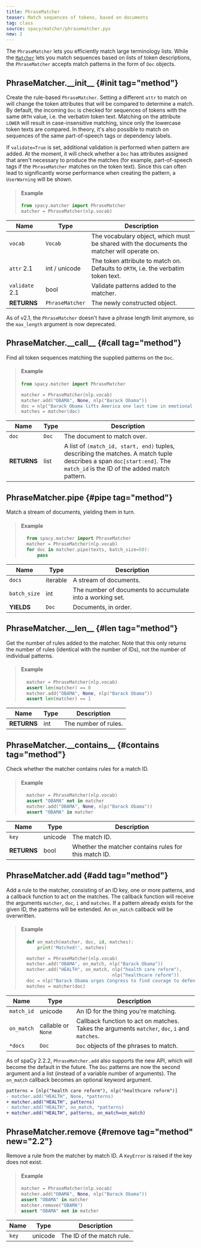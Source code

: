```yaml
---
title: PhraseMatcher
teaser: Match sequences of tokens, based on documents
tag: class
source: spacy/matcher/phrasematcher.pyx
new: 2
---
```


The `PhraseMatcher` lets you efficiently match large terminology lists. While
the [`Matcher`](/api/matcher) lets you match sequences based on lists of token
descriptions, the `PhraseMatcher` accepts match patterns in the form of `Doc`
objects.

## PhraseMatcher.\_\_init\_\_ {#init tag="method"}

Create the rule-based `PhraseMatcher`. Setting a different `attr` to match on
will change the token attributes that will be compared to determine a match. By
default, the incoming `Doc` is checked for sequences of tokens with the same
`ORTH` value, i.e. the verbatim token text. Matching on the attribute `LOWER`
will result in case-insensitive matching, since only the lowercase token texts
are compared. In theory, it's also possible to match on sequences of the same
part-of-speech tags or dependency labels.

If `validate=True` is set, additional validation is performed when pattern are
added. At the moment, it will check whether a `Doc` has attributes assigned that
aren't necessary to produce the matches (for example, part-of-speech tags if the
`PhraseMatcher` matches on the token text). Since this can often lead to
significantly worse performance when creating the pattern, a `UserWarning` will
be shown.

> #### Example
>
> ```python
> from spacy.matcher import PhraseMatcher
> matcher = PhraseMatcher(nlp.vocab)
> ```

| Name                                    | Type            | Description                                                                                 |
| --------------------------------------- | --------------- | ------------------------------------------------------------------------------------------- |
| `vocab`                                 | `Vocab`         | The vocabulary object, which must be shared with the documents the matcher will operate on. |
| `attr` <Tag variant="new">2.1</Tag>     | int / unicode   | The token attribute to match on. Defaults to `ORTH`, i.e. the verbatim token text.          |
| `validate` <Tag variant="new">2.1</Tag> | bool            | Validate patterns added to the matcher.                                                     |
| **RETURNS**                             | `PhraseMatcher` | The newly constructed object.                                                               |

<Infobox title="Changed in v2.1" variant="warning">

As of v2.1, the `PhraseMatcher` doesn't have a phrase length limit anymore, so
the `max_length` argument is now deprecated.

</Infobox>

## PhraseMatcher.\_\_call\_\_ {#call tag="method"}

Find all token sequences matching the supplied patterns on the `Doc`.

> #### Example
>
> ```python
> from spacy.matcher import PhraseMatcher
>
> matcher = PhraseMatcher(nlp.vocab)
> matcher.add("OBAMA", None, nlp("Barack Obama"))
> doc = nlp("Barack Obama lifts America one last time in emotional farewell")
> matches = matcher(doc)
> ```

| Name        | Type  | Description                                                                                                                                                              |
| ----------- | ----- | ------------------------------------------------------------------------------------------------------------------------------------------------------------------------ |
| `doc`       | `Doc` | The document to match over.                                                                                                                                              |
| **RETURNS** | list  | A list of `(match_id, start, end)` tuples, describing the matches. A match tuple describes a span `doc[start:end]`. The `match_id` is the ID of the added match pattern. |

## PhraseMatcher.pipe {#pipe tag="method"}

Match a stream of documents, yielding them in turn.

> #### Example
>
> ```python
>   from spacy.matcher import PhraseMatcher
>   matcher = PhraseMatcher(nlp.vocab)
>   for doc in matcher.pipe(texts, batch_size=50):
>       pass
> ```

| Name         | Type     | Description                                               |
| ------------ | -------- | --------------------------------------------------------- |
| `docs`       | iterable | A stream of documents.                                    |
| `batch_size` | int      | The number of documents to accumulate into a working set. |
| **YIELDS**   | `Doc`    | Documents, in order.                                      |

## PhraseMatcher.\_\_len\_\_ {#len tag="method"}

Get the number of rules added to the matcher. Note that this only returns the
number of rules (identical with the number of IDs), not the number of individual
patterns.

> #### Example
>
> ```python
>   matcher = PhraseMatcher(nlp.vocab)
>   assert len(matcher) == 0
>   matcher.add("OBAMA", None, nlp("Barack Obama"))
>   assert len(matcher) == 1
> ```

| Name        | Type | Description          |
| ----------- | ---- | -------------------- |
| **RETURNS** | int  | The number of rules. |

## PhraseMatcher.\_\_contains\_\_ {#contains tag="method"}

Check whether the matcher contains rules for a match ID.

> #### Example
>
> ```python
>   matcher = PhraseMatcher(nlp.vocab)
>   assert "OBAMA" not in matcher
>   matcher.add("OBAMA", None, nlp("Barack Obama"))
>   assert "OBAMA" in matcher
> ```

| Name        | Type    | Description                                           |
| ----------- | ------- | ----------------------------------------------------- |
| `key`       | unicode | The match ID.                                         |
| **RETURNS** | bool    | Whether the matcher contains rules for this match ID. |

## PhraseMatcher.add {#add tag="method"}

Add a rule to the matcher, consisting of an ID key, one or more patterns, and a
callback function to act on the matches. The callback function will receive the
arguments `matcher`, `doc`, `i` and `matches`. If a pattern already exists for
the given ID, the patterns will be extended. An `on_match` callback will be
overwritten.

> #### Example
>
> ```python
>   def on_match(matcher, doc, id, matches):
>       print('Matched!', matches)
>
>   matcher = PhraseMatcher(nlp.vocab)
>   matcher.add("OBAMA", on_match, nlp("Barack Obama"))
>   matcher.add("HEALTH", on_match, nlp("health care reform"),
>                                   nlp("healthcare reform"))
>   doc = nlp("Barack Obama urges Congress to find courage to defend his healthcare reforms")
>   matches = matcher(doc)
> ```

| Name       | Type               | Description                                                                                   |
| ---------- | ------------------ | --------------------------------------------------------------------------------------------- |
| `match_id` | unicode            | An ID for the thing you're matching.                                                          |
| `on_match` | callable or `None` | Callback function to act on matches. Takes the arguments `matcher`, `doc`, `i` and `matches`. |
| `*docs`    | `Doc`              | `Doc` objects of the phrases to match.                                                        |

<Infobox title="Changed in v2.2.2" variant="warning">

As of spaCy 2.2.2, `PhraseMatcher.add` also supports the new API, which will
become the default in the future. The `Doc` patterns are now the second argument
and a list (instead of a variable number of arguments). The `on_match` callback
becomes an optional keyword argument.

```diff
patterns = [nlp("health care reform"), nlp("healthcare reform")]
- matcher.add("HEALTH", None, *patterns)
+ matcher.add("HEALTH", patterns)
- matcher.add("HEALTH", on_match, *patterns)
+ matcher.add("HEALTH", patterns, on_match=on_match)
```

</Infobox>

## PhraseMatcher.remove {#remove tag="method" new="2.2"}

Remove a rule from the matcher by match ID. A `KeyError` is raised if the key
does not exist.

> #### Example
>
> ```python
> matcher = PhraseMatcher(nlp.vocab)
> matcher.add("OBAMA", None, nlp("Barack Obama"))
> assert "OBAMA" in matcher
> matcher.remove("OBAMA")
> assert "OBAMA" not in matcher
> ```

| Name  | Type    | Description               |
| ----- | ------- | ------------------------- |
| `key` | unicode | The ID of the match rule. |
